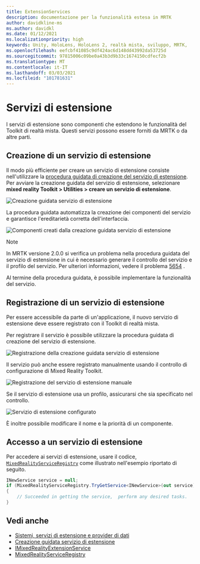 ```yaml
---
title: ExtensionServices
description: documentazione per la funzionalità estesa in MRTK
author: davidkline-ms
ms.author: davidkl
ms.date: 01/12/2021
ms.localizationpriority: high
keywords: Unity, HoloLens, HoloLens 2, realtà mista, sviluppo, MRTK,
ms.openlocfilehash: eefcbf41085c9df424ac6d148dd43992da53725d
ms.sourcegitcommit: 97815006c09be0a43b3d9b33c1674150cdfecf2b
ms.translationtype: MT
ms.contentlocale: it-IT
ms.lasthandoff: 03/03/2021
ms.locfileid: "101781631"
---
```

# <a name="extension-services"></a>Servizi di estensione

I servizi di estensione sono componenti che estendono le funzionalità del Toolkit di realtà mista. Questi servizi possono essere forniti da MRTK o da altre parti.

## <a name="creating-an-extension-service"></a>Creazione di un servizio di estensione

Il modo più efficiente per creare un servizio di estensione consiste nell'utilizzare la [procedura guidata di creazione del servizio di estensione](../tools/ExtensionServiceCreationWizard.md).
Per avviare la creazione guidata del servizio di estensione, selezionare **mixed reality Toolkit > Utilities > creare un servizio di estensione**.

![Creazione guidata servizio di estensione](../images/extension-wizard/ExtensionServiceCreationWizard.png)

La procedura guidata automatizza la creazione dei componenti del servizio e garantisce l'ereditarietà corretta dell'interfaccia.

![Componenti creati dalla creazione guidata servizio di estensione](../images/extension-wizard/ExtensionServiceComponents.png)

> [!Note]
> In MRTK versione 2.0.0 si verifica un problema nella procedura guidata del servizio di estensione in cui è necessario generare il controllo del servizio e il profilo del servizio. Per ulteriori informazioni, vedere il problema [5654](https://github.com/microsoft/MixedRealityToolkit-Unity/issues/5654) .

Al termine della procedura guidata, è possibile implementare la funzionalità del servizio.

## <a name="registering-an-extension-service"></a>Registrazione di un servizio di estensione

Per essere accessibile da parte di un'applicazione, il nuovo servizio di estensione deve essere registrato con il Toolkit di realtà mista.

Per registrare il servizio è possibile utilizzare la procedura guidata di creazione del servizio di estensione.

![Registrazione della creazione guidata servizio di estensione](../images/extension-wizard/ExtensionServiceWizardRegister.png)

Il servizio può anche essere registrato manualmente usando il controllo di configurazione di Mixed Reality Toolkit.

![Registrazione del servizio di estensione manuale](../images/profiles/RegisterExtensionService.png)

Se il servizio di estensione usa un profilo, assicurarsi che sia specificato nel controllo.

![Servizio di estensione configurato](../images/profiles/ConfiguredExtensionService.png)

È inoltre possibile modificare il nome e la priorità di un componente.

## <a name="accessing-an-extension-service"></a>Accesso a un servizio di estensione

Per accedere ai servizi di estensione, usare il codice, [`MixedRealityServiceRegistry`](xref:Microsoft.MixedReality.Toolkit.MixedRealityServiceRegistry) come illustrato nell'esempio riportato di seguito.

```c#
INewService service = null;
if (MixedRealityServiceRegistry.TryGetService<INewService>(out service))
{
    // Succeeded in getting the service,  perform any desired tasks.
}
```

## <a name="see-also"></a>Vedi anche

- [Sistemi, servizi di estensione e provider di dati](../../architecture/SystemsExtensionsProviders.md)
- [Creazione guidata servizio di estensione](../tools/ExtensionServiceCreationWizard.md)
- [IMixedRealityExtensionService](xref:Microsoft.MixedReality.Toolkit.IMixedRealityExtensionService)
- [MixedRealityServiceRegistry](xref:Microsoft.MixedReality.Toolkit.MixedRealityServiceRegistry)

